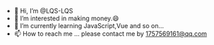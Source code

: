 - 👋 Hi, I’m @LQS-LQS
- 👀 I’m interested in making money.😄
- 🌱 I’m currently learning JavaScript,Vue and so on...
- 📫 How to reach me ... please contact me by 1757569161@qq.com 

<!---
LQS-LQS/LQS-LQS is a ✨ special ✨ repository because its `README.md` (this file) appears on your GitHub profile.
You can click the Preview link to take a look at your changes.
--->
